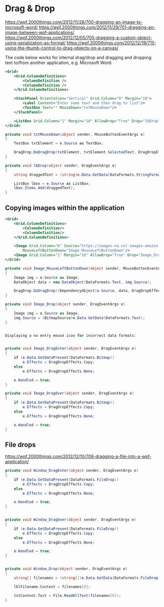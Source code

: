# Drag & Drop

https://wpf.2000things.com/2012/11/28/700-dragging-an-image-to-microsoft-word/
https://wpf.2000things.com/2012/11/29/701-dragging-an-image-between-wpf-applications/
https://wpf.2000things.com/2012/12/05/705-dragging-a-custom-object-using-serialization-as-format/
https://wpf.2000things.com/2012/12/19/715-using-the-thumb-control-to-drag-objects-on-a-canvas/

The code below works for internal drag/drop and dragging and dropping text to/from another application, e.g. Microsoft Word:

```xml
<Grid>
    <Grid.ColumnDefinitions>
        <ColumnDefinition />
        <ColumnDefinition />
    </Grid.ColumnDefinitions>

    <StackPanel Orientation="Vertical" Grid.Column="0" Margin="10">
        <Label Content="Enter some text and then drag to list"/>
        <TextBox Text="" MouseDown="txtMouseDown"/>
    </StackPanel>

    <ListBox Grid.Column="1" Margin="10" AllowDrop="True" Drop="lbDrop"/>
</Grid>
```

```csharp
private void txtMouseDown(object sender, MouseButtonEventArgs e)
{
    TextBox txtElement = e.Source as TextBox;

    DragDrop.DoDragDrop(txtElement, txtElement.SelectedText, DragDropEffects.Copy);
}

private void lbDrop(object sender, DragEventArgs e)
{
    string draggedText = (string)e.Data.GetData(DataFormats.StringFormat);

    ListBox lbox = e.Source as ListBox;
    lbox.Items.Add(draggedText);
}
```


## Copying images within the application

```xml
<Grid>
    <Grid.ColumnDefinitions>
        <ColumnDefinition/>
        <ColumnDefinition/>
    </Grid.ColumnDefinitions>

    <Image Grid.Column="0" Source="https://images-na.ssl-images-amazon.com/images/I/51zSs%2BAuRqL._SY344_BO1,204,203,200_.jpg" Margin="10" Height="300" Stretch="Uniform"
        MouseLeftButtonDown="Image_MouseLeftButtonDown"/>
    <Image Grid.Column="1" Margin="10" AllowDrop="True" Drop="Image_Drop" Source="http://images.clipartpanda.com/copy-clipart-primary-copy-stencil.png" Height="300" Stretch="Uniform"/>
</Grid>
```

```csharp
private void Image_MouseLeftButtonDown(object sender, MouseButtonEventArgs e)
{
    Image img = e.Source as Image;
    DataObject data = new DataObject(DataFormats.Text, img.Source);

    DragDrop.DoDragDrop((DependencyObject)e.Source, data, DragDropEffects.Copy);
}

private void Image_Drop(object sender, DragEventArgs e)
{
    Image img = e.Source as Image;
    img.Source = (BitmapSource)e.Data.GetData(DataFormats.Text);
}


Displaying a no entry mouse icon for incorrect data formats:


private void Image_DragEnter(object sender, DragEventArgs e)
{
    if (e.Data.GetDataPresent(DataFormats.Bitmap))
        e.Effects = DragDropEffects.Copy;
    else
        e.Effects = DragDropEffects.None;

    e.Handled = true;
}

private void Image_DragOver(object sender, DragEventArgs e)
{
    if (e.Data.GetDataPresent(DataFormats.Bitmap))
        e.Effects = DragDropEffects.Copy;
    else
        e.Effects = DragDropEffects.None;

    e.Handled = true;
}
```

## File drops

https://wpf.2000things.com/2012/12/10/708-dragging-a-file-into-a-wpf-application/

```csharp
private void Window_DragEnter(object sender, DragEventArgs e)
{
    if (e.Data.GetDataPresent(DataFormats.FileDrop))
        e.Effects = DragDropEffects.Copy;
    else
        e.Effects = DragDropEffects.None;

    e.Handled = true;
}


private void Window_DragOver(object sender, DragEventArgs e)
{
    if (e.Data.GetDataPresent(DataFormats.FileDrop))
        e.Effects = DragDropEffects.Copy;
    else
        e.Effects = DragDropEffects.None;

    e.Handled = true;
}


private void Window_Drop(object sender, DragEventArgs e)
{
    string[] filenames = (string[])e.Data.GetData(DataFormats.FileDrop);

    lblFilename.Content = filenames[0];

    txtContent.Text = File.ReadAllText(filenames[0]);
}
```
<!--stackedit_data:
eyJoaXN0b3J5IjpbLTEzMTQwNjEzNzBdfQ==
-->